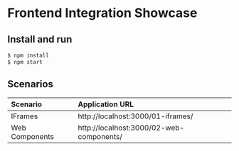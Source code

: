 # Frontend Integration Showcase

## Install and run

```bash
$ npm install
$ npm start
```

## Scenarios

| Scenario       | Application URL                          |
|:---------------|:-----------------------------------------|
| IFrames        | http://localhost:3000/01-iframes/        |
| Web Components | http://localhost:3000/02-web-components/ |
